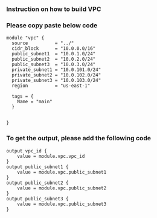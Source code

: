 ### Instruction on how to build VPC

### Please copy paste below code
```
module "vpc" {
  source          = "../"
  cidr_block      = "10.0.0.0/16"
  public_subnet1  = "10.0.1.0/24"
  public_subnet2  = "10.0.2.0/24"
  public_subnet3  = "10.0.3.0/24"
  private_subnet1 = "10.0.101.0/24"
  private_subnet2 = "10.0.102.0/24"
  private_subnet3 = "10.0.103.0/24"
  region          = "us-east-1"

  tags = {
    Name = "main"
  }


}
```
### To get the output, please add the following code
```
output vpc_id {
    value = module.vpc.vpc_id
}
output public_subnet1 {
    value = module.vpc.public_subnet1
}
output public_subnet2 {
    value = module.vpc.public_subnet2
}
output public_subnet3 {
    value = module.vpc.public_subnet3
}
```